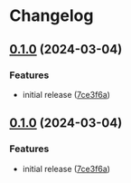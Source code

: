 # Changelog

## [0.1.0](https://github.com/icidasset/radical-edward/compare/maake-oob-v0.0.1...maake-oob-v0.1.0) (2024-03-04)


### Features

* initial release ([7ce3f6a](https://github.com/icidasset/radical-edward/commit/7ce3f6aa108a84aa2bcf66e94f1966a968a8aa80))

## [0.1.0](https://github.com/icidasset/radical-edward/compare/maake-oob-v0.0.1...maake-oob-v0.1.0) (2024-03-04)


### Features

* initial release ([7ce3f6a](https://github.com/icidasset/radical-edward/commit/7ce3f6aa108a84aa2bcf66e94f1966a968a8aa80))
